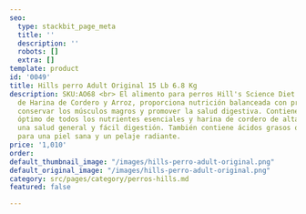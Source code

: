 ```yaml
---
seo:
  type: stackbit_page_meta
  title: ''
  description: ''
  robots: []
  extra: []
template: product
id: '0049'
title: Hills perro Adult Original 15 Lb 6.8 Kg
description: SKU:AO68 <br> El alimento para perros Hill's Science Diet Adult Receta
  de Harina de Cordero y Arroz, proporciona nutrición balanceada con precisión para
  conservar los músculos magros y promover la salud digestiva. Contiene un balance
  óptimo de todos los nutrientes esenciales y harina de cordero de alta calidad para
  una salud general y fácil digestión. También contiene ácidos grasos omega-3 y omega-6
  para una piel sana y un pelaje radiante.
price: '1,010'
order: 
default_thumbnail_image: "/images/hills-perro-adult-original.png"
default_original_image: "/images/hills-perro-adult-original.png"
category: src/pages/category/perros-hills.md
featured: false

---
```

